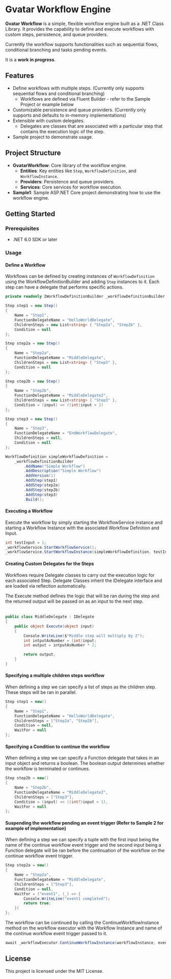 # Gvatar Workflow Engine

**Gvatar Workflow** is a simple, flexible workflow engine built as a .NET Class Library. It provides the capability to define and execute workflows with custom steps, persistence, and queue providers.

Currently the workflow supports functionalities such as sequential flows, conditional branching and tasks pending events.

It is a **work in progress**.

## Features

- Define workflows with multiple steps. (Currently only supports sequential flows and conditional branching)
    - Workflows are defined via Fluent Builder - refer to the Sample Project or example below 
- Customizable persistence and queue providers. (Currently only supports and defaults to in-memory implementations)
- Extensible with custom delegates.
    - Delegates are classes that are associated with a particular step that contains the execution logic of the step.
- Sample project to demonstrate usage.

## Project Structure

- **GvatarWorkflow**: Core library of the workflow engine.
  - **Entities**: Key entities like `Step`, `WorkflowDefinition`, and `WorkflowInstance`.
  - **Providers**: Persistence and queue providers.
  - **Services**: Core services for workflow execution.
- **Sample1**: Sample ASP.NET Core project demonstrating how to use the workflow engine.

## Getting Started

### Prerequisites

- .NET 6.0 SDK or later

### Usage

#### Define a Workflow

Workflows can be defined by creating instances of `WorkflowDefinition` using the WorkflowDefinitionBuilder and adding `Step` instances to it. 
Each step can have a delegate that performs specific actions.

```csharp
private readonly IWorkflowDefinitionBuilder _workflowDefinitionBuilder;

Step step1 = new Step()
{
    Name = "Step1",
    FunctionDelegateName = "HelloWorldDelegate",
    ChildrenSteps = new List<string> { "Step2a", "Step2b" },
    Condition = null
};

Step step2a = new Step()
{
    Name = "Step2a",
    FunctionDelegateName = "MiddleDelegate",
    ChildrenSteps = new List<string> { "Step3" },
    Condition = null
};

Step step2b = new Step()
{
    Name = "Step2b",
    FunctionDelegateName = "MiddleDelegate2",
    ChildrenSteps = new List<string> { "Step3" },
    Condition = (input) => ((int)input > 1)
};

Step step3 = new Step()
{
    Name = "Step3",
    FunctionDelegateName = "EndWorkflowDelegate",
    ChildrenSteps = null,
    Condition = null
};

WorkflowDefinition simpleWorkflowDefinition =
    _workflowDefinitionBuilder
        .AddName("Simple Workflow")
        .AddDescription("Simple Workflow")
        .AddVersion(1)
        .AddStep(step1)
        .AddStep(step2a)
        .AddStep(step2b)
        .AddStep(step3)
        .Build();
```

#### Executing a Workflow

Execute the workflow by simply starting the WorkflowService instance and starting a Workflow Instance with the associated Workflow Definition and Input.

```csharp
int testInput = 1;
_workflowService.StartWorkflowService();
_workflowService.StartWorkflowInstance(simpleWorkflowDefinition, testInput);
```

#### Creating Custom Delegates for the Steps

Workflows require Delegate classes to carry out the execution logic for each associated Step.
Delegate Classes inherit the IDelegate interface and are loaded via reflection automatically.

The Execute method defines the logic that will be ran during the step and the returned output will be passed on as an input to the next step.

#### 

```csharp

public class MiddleDelegate : IDelegate
{
    public object Execute(object input)
    {
        Console.WriteLine($"Middle step will multiply by 2");
        int intputAsNumber = (int)input;
        int output = intputAsNumber * 2;

        return output;
    }
}
```

#### Specifying a multiple children steps workflow

When defining a step we can specify a list of steps as the children step.
These steps will be ran in parallel.

```csharp
Step step1 = new()
{
    Name = "Step1",
    FunctionDelegateName = "HelloWorldDelegate",
    ChildrenSteps = ["Step2a", "Step2b"],
    Condition = null,
    WaitFor = null
};
```

#### Specifying a Condition to continue the workflow

When defining a step we can specify a Function delegate that takes in an input object and returns a boolean.
The boolean output determines whether the workflow is terminated or continues.

```csharp
Step step2b = new()
{
    Name = "Step2b",
    FunctionDelegateName = "MiddleDelegate2",
    ChildrenSteps = ["Step3"],
    Condition = (input) => ((int?)input > 1),
    WaitFor = null
};
```

#### Suspending the workflow pending an event trigger (Refer to Sample 2 for example of implementation)

When defining a step we can specify a tuple with the first input being the name of the continue workflow event trigger and the second
input being a Function delegate will be ran before the continuation of the workflow on the continue workflow event trigger.

```csharp
Step step2a = new()
{
    Name = "Step2a",
    FunctionDelegateName = "MiddleDelegate",
    ChildrenSteps = ["Step3"],
    Condition = null,
    WaitFor = ("event1", (_) => {
        Console.WriteLine("event1 completed");
        return true;
    })
};
```

The workflow can be continued by calling the ContinueWorkflowInstance method on the workflow executor with the Workflow Instance and name
of the continue workflow event trigger passed to it.

```csharp
await _workflowExecutor.ContinueWorkflowInstance(workflowInstance, eventTriggerName);
```

## License

This project is licensed under the MIT License.